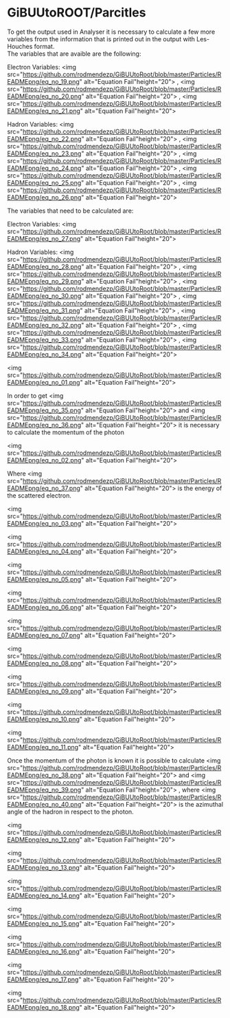# GiBUUtoROOT/Parcitles

To get the output used in Analyser it is necessary to calculate a few more variables from the information that is printed out in the output with Les-Houches format.  
The variables that are avaible are the following:  
  
Electron Variables: 
<img src="https://github.com/rodmendezp/GiBUUtoRoot/blob/master/Particles/READMEpng/eq_no_19.png" alt="Equation Fail"height="20">
, 
<img src="https://github.com/rodmendezp/GiBUUtoRoot/blob/master/Particles/READMEpng/eq_no_20.png" alt="Equation Fail"height="20">
, 
<img src="https://github.com/rodmendezp/GiBUUtoRoot/blob/master/Particles/READMEpng/eq_no_21.png" alt="Equation Fail"height="20">

Hadron Variables: 
<img src="https://github.com/rodmendezp/GiBUUtoRoot/blob/master/Particles/READMEpng/eq_no_22.png" alt="Equation Fail"height="20">
, 
<img src="https://github.com/rodmendezp/GiBUUtoRoot/blob/master/Particles/READMEpng/eq_no_23.png" alt="Equation Fail"height="20">
, 
<img src="https://github.com/rodmendezp/GiBUUtoRoot/blob/master/Particles/READMEpng/eq_no_24.png" alt="Equation Fail"height="20">
, 
<img src="https://github.com/rodmendezp/GiBUUtoRoot/blob/master/Particles/READMEpng/eq_no_25.png" alt="Equation Fail"height="20">
, 
<img src="https://github.com/rodmendezp/GiBUUtoRoot/blob/master/Particles/READMEpng/eq_no_26.png" alt="Equation Fail"height="20">

  
The variables that need to be calculated are:  
  
Electron Variables: 
<img src="https://github.com/rodmendezp/GiBUUtoRoot/blob/master/Particles/READMEpng/eq_no_27.png" alt="Equation Fail"height="20">

Hadron Variables: 
<img src="https://github.com/rodmendezp/GiBUUtoRoot/blob/master/Particles/READMEpng/eq_no_28.png" alt="Equation Fail"height="20">
, 
<img src="https://github.com/rodmendezp/GiBUUtoRoot/blob/master/Particles/READMEpng/eq_no_29.png" alt="Equation Fail"height="20">
, 
<img src="https://github.com/rodmendezp/GiBUUtoRoot/blob/master/Particles/READMEpng/eq_no_30.png" alt="Equation Fail"height="20">
, 
<img src="https://github.com/rodmendezp/GiBUUtoRoot/blob/master/Particles/READMEpng/eq_no_31.png" alt="Equation Fail"height="20">
, 
<img src="https://github.com/rodmendezp/GiBUUtoRoot/blob/master/Particles/READMEpng/eq_no_32.png" alt="Equation Fail"height="20">
, 
<img src="https://github.com/rodmendezp/GiBUUtoRoot/blob/master/Particles/READMEpng/eq_no_33.png" alt="Equation Fail"height="20">
, 
<img src="https://github.com/rodmendezp/GiBUUtoRoot/blob/master/Particles/READMEpng/eq_no_34.png" alt="Equation Fail"height="20">



<img src="https://github.com/rodmendezp/GiBUUtoRoot/blob/master/Particles/READMEpng/eq_no_01.png" alt="Equation Fail"height="20">


In order to get 
<img src="https://github.com/rodmendezp/GiBUUtoRoot/blob/master/Particles/READMEpng/eq_no_35.png" alt="Equation Fail"height="20">
 and 
<img src="https://github.com/rodmendezp/GiBUUtoRoot/blob/master/Particles/READMEpng/eq_no_36.png" alt="Equation Fail"height="20">
 it is necessary to calculate the momentum of the photon


<img src="https://github.com/rodmendezp/GiBUUtoRoot/blob/master/Particles/READMEpng/eq_no_02.png" alt="Equation Fail"height="20">


Where 
<img src="https://github.com/rodmendezp/GiBUUtoRoot/blob/master/Particles/READMEpng/eq_no_37.png" alt="Equation Fail"height="20">
 is the energy of the scattered electron.


<img src="https://github.com/rodmendezp/GiBUUtoRoot/blob/master/Particles/READMEpng/eq_no_03.png" alt="Equation Fail"height="20">



<img src="https://github.com/rodmendezp/GiBUUtoRoot/blob/master/Particles/READMEpng/eq_no_04.png" alt="Equation Fail"height="20">



<img src="https://github.com/rodmendezp/GiBUUtoRoot/blob/master/Particles/READMEpng/eq_no_05.png" alt="Equation Fail"height="20">



<img src="https://github.com/rodmendezp/GiBUUtoRoot/blob/master/Particles/READMEpng/eq_no_06.png" alt="Equation Fail"height="20">



<img src="https://github.com/rodmendezp/GiBUUtoRoot/blob/master/Particles/READMEpng/eq_no_07.png" alt="Equation Fail"height="20">

 

<img src="https://github.com/rodmendezp/GiBUUtoRoot/blob/master/Particles/READMEpng/eq_no_08.png" alt="Equation Fail"height="20">



<img src="https://github.com/rodmendezp/GiBUUtoRoot/blob/master/Particles/READMEpng/eq_no_09.png" alt="Equation Fail"height="20">



<img src="https://github.com/rodmendezp/GiBUUtoRoot/blob/master/Particles/READMEpng/eq_no_10.png" alt="Equation Fail"height="20">



<img src="https://github.com/rodmendezp/GiBUUtoRoot/blob/master/Particles/READMEpng/eq_no_11.png" alt="Equation Fail"height="20">


Once the momentum of the photon is known it is possible to calculate 
<img src="https://github.com/rodmendezp/GiBUUtoRoot/blob/master/Particles/READMEpng/eq_no_38.png" alt="Equation Fail"height="20">
 and 
<img src="https://github.com/rodmendezp/GiBUUtoRoot/blob/master/Particles/READMEpng/eq_no_39.png" alt="Equation Fail"height="20">
, where 
<img src="https://github.com/rodmendezp/GiBUUtoRoot/blob/master/Particles/READMEpng/eq_no_40.png" alt="Equation Fail"height="20">
 is the 
azimuthal angle of the hadron in respect to the photon.


<img src="https://github.com/rodmendezp/GiBUUtoRoot/blob/master/Particles/READMEpng/eq_no_12.png" alt="Equation Fail"height="20">



<img src="https://github.com/rodmendezp/GiBUUtoRoot/blob/master/Particles/READMEpng/eq_no_13.png" alt="Equation Fail"height="20">



<img src="https://github.com/rodmendezp/GiBUUtoRoot/blob/master/Particles/READMEpng/eq_no_14.png" alt="Equation Fail"height="20">



<img src="https://github.com/rodmendezp/GiBUUtoRoot/blob/master/Particles/READMEpng/eq_no_15.png" alt="Equation Fail"height="20">



<img src="https://github.com/rodmendezp/GiBUUtoRoot/blob/master/Particles/READMEpng/eq_no_16.png" alt="Equation Fail"height="20">



<img src="https://github.com/rodmendezp/GiBUUtoRoot/blob/master/Particles/READMEpng/eq_no_17.png" alt="Equation Fail"height="20">



<img src="https://github.com/rodmendezp/GiBUUtoRoot/blob/master/Particles/READMEpng/eq_no_18.png" alt="Equation Fail"height="20">

